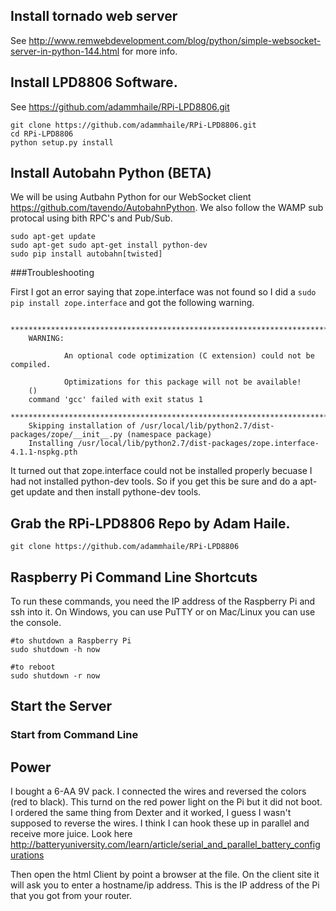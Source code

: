 ## Install tornado web server
See http://www.remwebdevelopment.com/blog/python/simple-websocket-server-in-python-144.html for more info.


## Install LPD8806 Software.  
See https://github.com/adammhaile/RPi-LPD8806.git

```
git clone https://github.com/adammhaile/RPi-LPD8806.git
cd RPi-LPD8806
python setup.py install
```


## Install Autobahn Python (BETA)
We will be using Autbahn Python for our WebSocket client https://github.com/tavendo/AutobahnPython. We also follow the WAMP sub protocal using bith RPC's and Pub/Sub. 


```
sudo apt-get update
sudo apt-get sudo apt-get install python-dev
sudo pip install autobahn[twisted]
```

###Troubleshooting

First I got an error saying that zope.interface was not found so I did a `sudo pip install zope.interface` and got the following warning.

```
    ********************************************************************************
    WARNING:
    
            An optional code optimization (C extension) could not be compiled.
    
            Optimizations for this package will not be available!
    ()
    command 'gcc' failed with exit status 1
    ********************************************************************************
    Skipping installation of /usr/local/lib/python2.7/dist-packages/zope/__init__.py (namespace package)
    Installing /usr/local/lib/python2.7/dist-packages/zope.interface-4.1.1-nspkg.pth

```

It turned out that zope.interface could not be installed properly becuase I had not installed python-dev tools. So if you get this be sure and do a apt-get update and  then install pythone-dev tools.


## Grab the RPi-LPD8806 Repo by Adam Haile.

`git clone https://github.com/adammhaile/RPi-LPD8806`

## Raspberry Pi Command Line Shortcuts
To run these commands, you need the IP address of the Raspberry Pi and ssh into it. On Windows, you can use PuTTY or on
Mac/Linux you can use the console.

```
#to shutdown a Raspberry Pi
sudo shutdown -h now

#to reboot
sudo shutdown -r now
```

## Start the Server

### Start from Command Line



## Power

I bought a 6-AA 9V pack. I connected the wires and reversed the colors (red to black). This turnd on the red power light on the Pi but it did not boot. I ordered the same thing from Dexter and it worked, I guess I wasn't supposed to reverse the wires. I think I can hook these up in parallel and receive more juice. Look here http://batteryuniversity.com/learn/article/serial_and_parallel_battery_configurations



Then open the html Client by point a browser at the file. On the client site it will ask you to enter a hostname/ip address. This is the IP address of the Pi that you got from your router.
